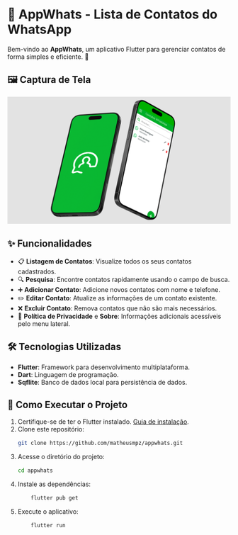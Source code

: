 # 📱 AppWhats - Lista de Contatos do WhatsApp

Bem-vindo ao **AppWhats**, um aplicativo Flutter para gerenciar contatos de forma simples e eficiente. 🚀

## 🖼️ Captura de Tela

![Tela Inicial](public/capa-image.png)

## ✨ Funcionalidades

- 📋 **Listagem de Contatos**: Visualize todos os seus contatos cadastrados.
- 🔍 **Pesquisa**: Encontre contatos rapidamente usando o campo de busca.
- ➕ **Adicionar Contato**: Adicione novos contatos com nome e telefone.
- ✏️ **Editar Contato**: Atualize as informações de um contato existente.
- ❌ **Excluir Contato**: Remova contatos que não são mais necessários.
- 📜 **Política de Privacidade** e **Sobre**: Informações adicionais acessíveis pelo menu lateral.

## 🛠️ Tecnologias Utilizadas

- **Flutter**: Framework para desenvolvimento multiplataforma.
- **Dart**: Linguagem de programação.
- **Sqflite**: Banco de dados local para persistência de dados.

## 🚀 Como Executar o Projeto

1. Certifique-se de ter o Flutter instalado. [Guia de instalação](https://docs.flutter.dev/get-started/install).
2. Clone este repositório:
   ```bash
   git clone https://github.com/matheusmpz/appwhats.git
3. Acesse o diretório do projeto:
    ```bash
    cd appwhats
4. Instale as dependências:
    ```bash
        flutter pub get
5. Execute o aplicativo:
    ```bash
        flutter run